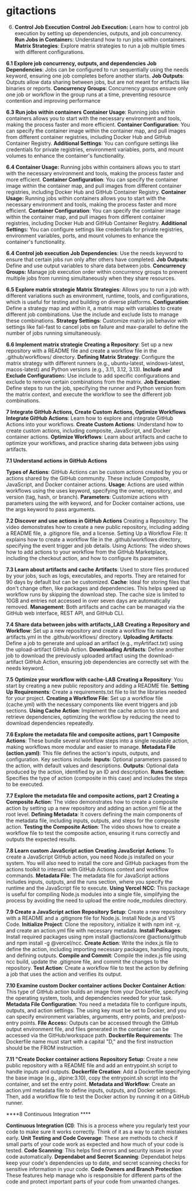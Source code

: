 # gitactions


6. **Control Job Execution**
**Control Job Execution:** Learn how to control job execution by setting up dependencies, outputs, and job concurrency.
**Run Jobs in Container**s: Understand how to run jobs within containers.
**Matrix Strategies**: Explore matrix strategies to run a job multiple times with different configurations.

**6.1 Explore job concurrency, outputs, and dependencies**
**Job Dependencies**: Jobs can be configured to run sequentially using the needs keyword, ensuring one job completes before another starts.
**Job Outputs**: Outputs allow data sharing between jobs, but are not meant for artifacts like binaries or reports.
**Concurrency Groups**: Concurrency groups ensure only one job or workflow in the group runs at a time, preventing resource contention and improving performance

**6.3 Run jobs within containers**
**Container Usage**: Running jobs within containers allows you to start with the necessary environment and tools, making the process faster and more efficient.
**Container Configuration**: You can specify the container image within the container map, and pull images from different container registries, including Docker Hub and GitHub Container Registry.
**Additional Settings**: You can configure settings like credentials for private registries, environment variables, ports, and mount volumes to enhance the container's functionality.

**6.4 Container Usage:** Running jobs within containers allows you to start with the necessary environment and tools, making the process faster and more efficient.
**Container Configuration**: You can specify the container image within the container map, and pull images from different container registries, including Docker Hub and GitHub Container Registry.
**Container Usage:** Running jobs within containers allows you to start with the necessary environment and tools, making the process faster and more efficient.
**Container Configuration**: You can specify the container image within the container map, and pull images from different container registries, including Docker Hub and GitHub Container Registry.
**Additional Setting**s: You can configure settings like credentials for private registries, environment variables, ports, and mount volumes to enhance the container's functionality.

**6.4 Control job execution**
**Job Dependencies**: Use the needs keyword to ensure that certain jobs run only after others have completed.
**Job Outputs**: Define and use output variables to share data between jobs.
**Concurrency Groups:** Manage job execution order within concurrency groups to prevent multiple jobs from running simultaneously when they share resources.

**6.5 Explore matrix strategie**
**Matrix Strategies**: Allows you to run a job with different variations such as environment, runtime, tools, and configurations, which is useful for testing and building on diverse platforms.
**Configuration**: Define a strategy map and within it, a matrix map with variables to create different job combinations. Use the include and exclude lists to manage these combinations.
**Strategy Settings**: Customize matrix job behavior with settings like fail-fast to cancel jobs on failure and max-parallel to define the number of jobs running simultaneously.

**6.6 Implement matrix strategie**
**Creating a Repository**: Set up a new repository with a README file and create a workflow file in the .github/workflows/ directory.
**Defining Matrix Strategy**: Configure the matrix strategy with different runners (e.g., ubuntu-latest, windows-latest, macos-latest) and Python versions (e.g., 3.11, 3.12, 3.13).
**Include and Exclude Configuration**s: Use include to add specific configurations and exclude to remove certain combinations from the matrix.
**Job Execution**: Define steps to run the job, specifying the runner and Python version from the matrix context, and execute the workflow to see the different job combinations.

**7 Integrate GitHub Actions, Create Custom Actions, Optimize Workflows**
**Integrate GitHub Actions**: Learn how to explore and integrate GitHub Actions into your workflows.
**Create Custom Actions**: Understand how to create custom actions, including composite, JavaScript, and Docker container actions.
**Optimize Workflows**: Learn about artifacts and cache to optimize your workflows, and practice sharing data between jobs using artifacts.

**7.1 Understand actions in GitHub Actions**

**Types of Actions**: GitHub Actions can be custom actions created by you or actions shared by the GitHub community. These include Composite, JavaScript, and Docker container actions.
**Usage**: Actions are used within workflows using the uses keyword, specifying the owner, repository, and version (tag, hash, or branch).
**Parameters**: Customize actions with parameters using the with keyword, and for Docker container actions, use the args keyword to pass arguments.

**7.2 Discover and use actions in GitHub Actions**
Creating a Repository: The video demonstrates how to create a new public repository, including adding a README file, a .gitignore file, and a license.
Setting Up a Workflow File: It explains how to create a workflow file in the .github/workflows directory, specifying the event trigger and job details.
Using Actions: The video shows how to add actions to your workflow from the GitHub Marketplace, including the checkout action, and how to configure its parameters.

**7.3 Learn about artifacts and cache**
**Artifacts**: Used to store files produced by your jobs, such as logs, executables, and reports. They are retained for 90 days by default but can be customized.
**Cache**: Ideal for storing files that don't change often, like packages and dependencies. This helps speed up workflow runs by skipping the download step. The cache size is limited to 10GB and entries not accessed in over seven days are automatically removed.
**Management**: Both artifacts and cache can be managed via the GitHub web interface, REST API, and GitHub CLI.

**7.4 Share data between jobs with artifacts_LAB**
**Creating a Repository and Workflow**: Set up a new repository and create a workflow file named artifacts.yml in the .github/workflows/ directory.
**Uploading Artifacts**: Define a job to generate and upload an artifact (e.g., myArtifact.txt) using the upload-artifact GitHub Action.
**Downloading Artifacts**: Define another job to download the previously uploaded artifact using the download-artifact GitHub Action, ensuring job dependencies are correctly set with the needs keyword.

**7.5** **Optimize your workflow with cache-LAB**
**Creating a Repository**: You start by creating a new public repository and adding a README file.
**Setting Up Requirements**: Create a requirements.txt file to list the libraries needed for your project.
**Creating a Workflow File**: Set up a workflow file (cache.yml) with the necessary components like event triggers and job sections.
**Using Cache Action**: Implement the cache action to store and retrieve dependencies, optimizing the workflow by reducing the need to download dependencies repeatedly.

**7.6 Explore the metadata file and composite actions, part 1**
**Composite Actions**: These bundle several workflow steps into a single reusable action, making workflows more modular and easier to manage.
**Metadata File (action.yaml)**: This file defines the action's inputs, outputs, and configuration. Key sections include:
**Inputs**: Optional parameters passed to the action, with default values and descriptions.
**Outputs**: Optional data produced by the action, identified by an ID and description.
**Runs Section**: Specifies the type of action (composite in this case) and includes the steps to be executed.

**7.7 Explore the metadata file and composite actions, part 2**
**Creating a Composite Action**: The video demonstrates how to create a composite action by setting up a new repository and adding an action.yml file at the root level.
**Defining Metadata**: It covers defining the main components of the metadata file, including inputs, outputs, and steps for the composite action.
**Testing the Composite Action**: The video shows how to create a workflow file to test the composite action, ensuring it runs correctly and outputs the expected results.

**7.8 Learn custom JavaScript action**
**Creating JavaScript Actions**: To create a JavaScript GitHub action, you need Node.js installed on your system. You will also need to install the core and GitHub packages from the actions toolkit to interact with GitHub Actions context and workflow commands.
**Metadata File**: The metadata file for JavaScript actions includes inputs, outputs, and the runs section, where you specify the runtime and the JavaScript file to execute.
**Using Vercel NCC**: This package is useful for compiling Node.js modules into a single file, simplifying the process by avoiding the need to upload the entire node_modules directory.

**7.9 Create a JavaScript action**
**Repository Setup**: Create a new repository with a README and a .gitignore file for Node.js. Install Node.js and VS Code.
**Initialize Project**: Clone the repository, initialize it with npm init -y, and create an action.yml file with necessary metadata.
**Install Packages**: Install required packages using npm install @actions/core @actions/github and npm install -g @vercel/ncc.
**Create Action**: Write the index.js file to define the action, including importing necessary packages, handling inputs, and defining outputs.
**Compile and Commit**: Compile the index.js file using ncc build, update the .gitignore file, and commit the changes to the repository.
**Test Action**: Create a workflow file to test the action by defining a job that uses the action and verifies its output.

**7.10 Examine custom Docker container actions**
**Docker Container Action**: This type of GitHub action builds an image from your Dockerfile, specifying the operating system, tools, and dependencies needed for your task.
**Metadata File Configuration**: You need a metadata file to configure inputs, outputs, and action settings. The using key must be set to Docker, and you can specify environment variables, arguments, entry points, and pre/post-entry points.
**File Acces**s: Outputs can be accessed through the GitHub output environment file, and files generated in the container can be accessed via the GitHub/workspace path.
**Dockerfile Requirements**: The Dockerfile name must start with a capital "D," and the first instruction should be the FROM instruction.

**7.11 "Create Docker container actions**
**Repository Setup**: Create a new public repository with a README file and add an entrypoint.sh script to handle inputs and outputs.
**Dockerfile Creation**: Add a Dockerfile specifying the base image (e.g., alpine:3.10), copy the entrypoint.sh script into the container, and set the entry point.
**Metadata and Workflow**: Create an action.yml metadata file to define inputs, outputs, and Docker settings. Then, add a workflow file to test the Docker action by running it on a GitHub runner.

****8 Continuous Integration ****

**Continuous Integration (CI)**: This is a process where you regularly test your code to make sure it works correctly. Think of it as a way to catch mistakes early.
**Unit Testing and Code Coverage**: These are methods to check if small parts of your code work as expected and how much of your code is tested.
**Code Scanning**: This helps find errors and security issues in your code automatically.
**Dependabot and Secret Scanning**: Dependabot helps keep your code's dependencies up to date, and secret scanning checks for sensitive information in your code.
**Code Owners and Branch Protection**: These features help manage who is responsible for different parts of the code and protect important parts of your code from unwanted changes.
